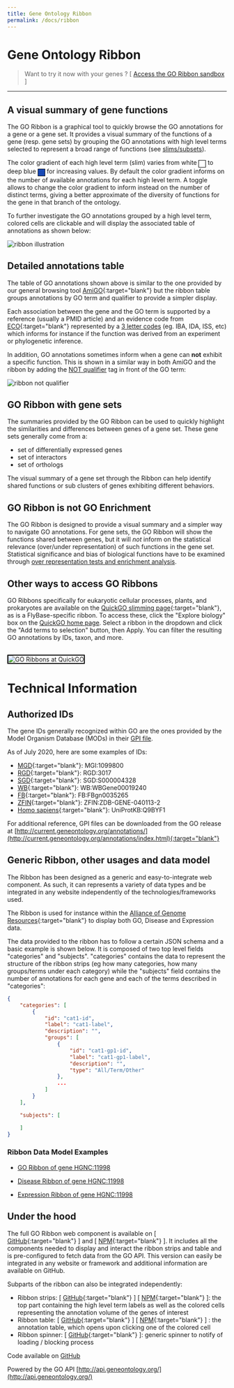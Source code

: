 ```yaml
---
title: Gene Ontology Ribbon
permalink: /docs/ribbon
---
```


<style>
    .cell {
        border: 1px solid black; background-color: white; height: 15px; width: 15px; display: inline-block; vertical-align: sub;        
    }
</style>


# Gene Ontology Ribbon

> Want to try it now with your genes ? [ [Access the GO Ribbon sandbox](/ribbon.html) ]

---

## A visual summary of gene functions

The GO Ribbon is a graphical tool to quickly browse the GO annotations for a gene or a gene set. It provides a visual summary of the functions of a gene (resp. gene sets) by grouping the GO annotations with high level terms selected to represent a broad range of functions (see [slims/subsets](/docs/go-subset-guide/)). 

The color gradient of each high level term (slim) varies from white <span class="cell">&nbsp;</span> to deep blue <span class="cell" style="background-color: rgb(24,73,180)">&nbsp;</span> for increasing values. By default the color gradient informs on the number of available annotations for each high level term. A toggle allows to change the color gradient to inform instead on the number of distinct terms, giving a better approximate of the diversity of functions for the gene in that branch of the ontology.

To further investigate the GO annotations grouped by a high level term, colored cells are clickable and will display the associated table of annotations as shown below:

![ribbon illustration](/assets/ribbon-illustration.png)


## Detailed annotations table

The table of GO annotations shown above is similar to the one provided by our general browsing tool [AmiGO](http://amigo.geneontology.org/amigo/search/annotation){:target="blank"} but the ribbon table groups annotations by GO term and qualifier to provide a simpler display.

Each association between the gene and the GO term is supported by a reference (usually a PMID article) and an evidence code from [ECO](http://www.obofoundry.org/ontology/eco.html){:target="blank"} represented by a [3 letter codes](/docs/guide-go-evidence-codes/) (eg. IBA, IDA, ISS, etc) which informs for instance if the function was derived from an experiment or phylogenetic inference.

In addition, GO annotations sometimes inform when a gene can **not** exhibit a specific function. This is shown in a similar way in both AmiGO and the ribbon by adding the [NOT qualifier](/docs/go-annotations/#the-not-qualifier) tag in front of the GO term:

![ribbon not qualifier](/assets/ribbon-not-qualifier.png)


## GO Ribbon with gene sets
The summaries provided by the GO Ribbon can be used to quickly highlight the similarities and differences between genes of a gene set. These gene sets generally come from a:
* set of differentially expressed genes
* set of interactors
* set of orthologs

The visual summary of a gene set through the Ribbon can help identify shared functions or sub clusters of genes exhibiting different behaviors.


## GO Ribbon is not GO Enrichment
The GO Ribbon is designed to provide a visual summary and a simpler way to navigate GO annotations. For gene sets, the GO Ribbon will show the functions shared between genes, but it will *not* inform on the statistical relevance (over/under representation) of such functions in the gene set. Statistical significance and bias of biological functions have to be examined through [over representation tests and enrichment analysis](/docs/go-enrichment-analysis/). 



## Other ways to access GO Ribbons
GO Ribbons specifically for eukaryotic cellular processes, plants, and prokaryotes are available on the [QuickGO slimming page](https://www.ebi.ac.uk/QuickGO/slimming){:target="blank"}, as is a FlyBase-specific ribbon. To access these, click the "Explore biology" box on the [QuickGO home page](https://www.ebi.ac.uk/QuickGO/). Select a ribbon in the dropdown and click the "Add terms to selection" button, then Apply. You can filter the resulting GO annotations by IDs, taxon, and more.


<!---![GO Ribbons at QuickGO](/assets/GORibbonQuickGO.png)--->
 <br><img src="/assets/GORibbonQuickGO.png" alt="GO Ribbons at QuickGO" div style="border: 2px solid black;"/><br>

# Technical Information
## Authorized IDs
The gene IDs generally recognized within GO are the ones provided by the Model Organism Database (MODs) in their [GPI file](/docs/gene-product-information-gpi-format/).

As of July 2020, here are some examples of IDs:
* [MGD](http://www.informatics.jax.org/){:target="blank"}: MGI:1099800
* [RGD](https://rgd.mcw.edu/){:target="blank"}: RGD:3017
* [SGD](https://www.yeastgenome.org/){:target="blank"}: SGD:S000004328
* [WB](https://wormbase.org/){:target="blank"}: WB:WBGene00019240
* [FB](https://flybase.org/){:target="blank"}: FB:FBgn0035265
* [ZFIN](https://zfin.org/){:target="blank"}: ZFIN:ZDB-GENE-040113-2
* [Homo sapiens](https://www.uniprot.org/){:target="blank"}: UniProtKB:Q9BYF1

For additional reference, GPI files can be downloaded from the GO release at [http://current.geneontology.org/annotations/](http://current.geneontology.org/annotations/index.html){:target="blank"}


## Generic Ribbon, other usages and data model
The Ribbon has been designed as a generic and easy-to-integrate web component. As such, it can represents a variety of data types and be integrated in any website independently of the technologies/frameworks used.

The Ribbon is used for instance within the [Alliance of Genome Resources](https://www.alliancegenome.org/){:target="blank"} to display both GO, Disease and Expression data.

The data provided to the ribbon has to follow a certain JSON schema and a basic example is shown below. It is composed of two top level fields "categories" and "subjects". "categories" contains the data to represent the structure of the ribbon strips (eg how many categories, how many groups/terms under each category) while the "subjects" field contains the number of annotations for each gene and each of the terms described in "categories":

```json
{
    "categories": [
        {
            "id": "cat1-id",
            "label": "cat1-label",
            "description": "",
            "groups": [
                {
                    "id": "cat1-gp1-id",
                    "label": "cat1-gp1-label",
                    "description": "",
                    "type": "All/Term/Other"
                },
                ...
            ]
        }
    ],

    "subjects": [

    ]
}
```

### Ribbon Data Model Examples
* [GO Ribbon of gene HGNC:11998](https://api.geneontology.org/api/ontology/ribbon/?subset=goslim_agr&subject=HGNC:11998&exclude_PB=true&exclude_IBA=false&cross_aspect=false)

* [Disease Ribbon of gene HGNC:11998](https://www.alliancegenome.org/api/gene/*/disease-ribbon-summary?geneID=HGNC:11998)

* [Expression Ribbon of gene HGNC:11998](https://www.alliancegenome.org/api/expression/ribbon-summary?geneID=HGNC:11998)


## Under the hood

The full GO Ribbon web component is available on [ [GitHub](https://github.com/geneontology/wc-ribbon/tree/master/wc-go-ribbon){:target="blank"} ] and [ [NPM](https://www.npmjs.com/package/@geneontology/wc-go-ribbon){:target="blank"} ]. It includes all the components needed to display and interact the ribbon strips and table and is pre-configured to fetch data from the GO API. This version can easily be integrated in any website or framework and additional information are available on GitHub.

Subparts of the ribbon can also be integrated independently:
* Ribbon strips: [ [GitHub](https://github.com/geneontology/wc-ribbon/tree/master/wc-ribbon-strips){:target="blank"} ] [ [NPM](https://www.npmjs.com/package/wc-ribbon-strips){:target="blank"} ]: the top part containing the high level term labels as well as the colored cells representing the annotation volume of the genes of interest
* Ribbon table: [ [GitHub](https://github.com/geneontology/wc-ribbon/tree/master/wc-ribbon-table){:target="blank"} ] [ [NPM](https://www.npmjs.com/package/wc-ribbon-table){:target="blank"} ] : the annotation table, which opens upon clicking one of the colored cell
* Ribbon spinner: [ [GitHub](https://github.com/geneontology/wc-ribbon/tree/master/wc-spinner){:target="blank"} ]: generic spinner to notify of loading / blocking process

Code available on [GitHub](https://github.com/geneontology/wc-ribbon)

Powered by the GO API [http://api.geneontology.org/](http://api.geneontology.org/)

